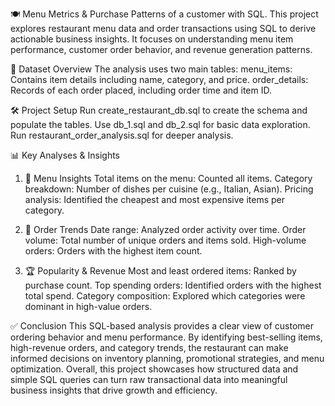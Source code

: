 🍽️ Menu Metrics & Purchase Patterns of a customer with SQL.
This project explores restaurant menu data and order transactions using SQL to derive actionable business insights.
It focuses on understanding menu item performance, customer order behavior, and revenue generation patterns.


📁 Dataset Overview
The analysis uses two main tables:
menu_items: Contains item details including name, category, and price.
order_details: Records of each order placed, including order time and item ID.

🛠️ Project Setup
Run create_restaurant_db.sql to create the schema and populate the tables.
Use db_1.sql and db_2.sql for basic data exploration.
Run restaurant_order_analysis.sql for deeper analysis.  


📊 Key Analyses & Insights
1. 🧾 Menu Insights
Total items on the menu: Counted all items.
Category breakdown: Number of dishes per cuisine (e.g., Italian, Asian).
Pricing analysis: Identified the cheapest and most expensive items per category.


2. 📅 Order Trends
Date range: Analyzed order activity over time.
Order volume: Total number of unique orders and items sold.
High-volume orders: Orders with the highest item count.


3. 🏆 Popularity & Revenue
Most and least ordered items: Ranked by purchase count.
Top spending orders: Identified orders with the highest total spend.
Category composition: Explored which categories were dominant in high-value orders.


✅ Conclusion
This SQL-based analysis provides a clear view of customer ordering behavior and menu performance.
By identifying best-selling items, high-revenue orders, and category trends,
the restaurant can make informed decisions on inventory planning, promotional strategies, and menu optimization. Overall,
this project showcases how structured data and simple SQL queries can turn raw transactional data into meaningful business insights that drive growth and efficiency.
